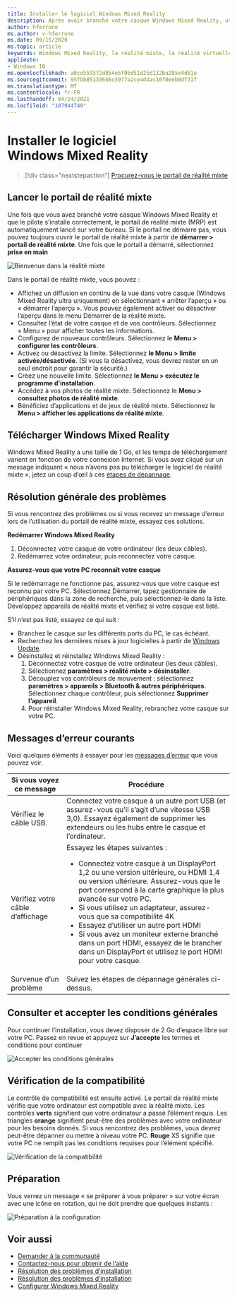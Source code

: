 ```yaml
---
title: Installer le logiciel Windows Mixed Reality
description: Après avoir branché votre casque Windows Mixed Reality, utilisez l’application de portail de réalité mixte pour commencer et télécharger les fonctionnalités Windows Mixed Reality.
author: hferrone
ms.author: v-hferrone
ms.date: 09/15/2020
ms.topic: article
keywords: Windows Mixed Reality, la réalité mixte, la réalité virtuelle, VR, MR, prise en main, configuration, portail de réalité mixte
appliesto:
- Windows 10
ms.openlocfilehash: a0ce559372d854e5f0bd51d25d112ba285e4d81e
ms.sourcegitcommit: 95fbb851336b6c5977a2ce4d4ac10f0eeb0df31f
ms.translationtype: MT
ms.contentlocale: fr-FR
ms.lasthandoff: 04/24/2021
ms.locfileid: "107944740"
---
```

# <a name="install-windows-mixed-reality-software"></a>Installer le logiciel Windows Mixed Reality

> [!div class="nextstepaction"]
> [Procurez-vous le portail de réalité mixte](https://www.microsoft.com/p/mixed-reality-portal/9ng1h8b3zc7m?activetab=pivot:overviewtab)

## <a name="launch-mixed-reality-portal"></a>Lancer le portail de réalité mixte

Une fois que vous avez branché votre casque Windows Mixed Reality et que le pilote s’installe correctement, le portail de réalité mixte (MRP) est automatiquement lancé sur votre bureau. Si le portail ne démarre pas, vous pouvez toujours ouvrir le portail de réalité mixte à partir de **démarrer > portail de réalité mixte**. Une fois que le portail a démarré, sélectionnez **prise en main**

![Bienvenue dans la réalité mixte](images/1050px-mixedrealityportal.png)

Dans le portail de réalité mixte, vous pouvez :

* Affichez un diffusion en continu de la vue dans votre casque (Windows Mixed Reality ultra uniquement) en sélectionnant « arrêter l’aperçu » ou « démarrer l’aperçu ». Vous pouvez également activer ou désactiver l’aperçu dans le menu Démarrer de la réalité mixte.
* Consultez l’état de votre casque et de vos contrôleurs. Sélectionnez « Menu » pour afficher toutes les informations.
* Configurez de nouveaux contrôleurs. Sélectionnez le **Menu > configurer les contrôleurs**.
* Activez ou désactivez la limite. Sélectionnez **le Menu > limite activée/désactivée**. (Si vous la désactivez, vous devrez rester en un seul endroit pour garantir la sécurité.)
* Créez une nouvelle limite. Sélectionnez **le Menu > exécutez le programme d’installation**.
* Accédez à vos photos de réalité mixte. Sélectionnez le **Menu > consultez photos de réalité mixte**.
* Bénéficiez d’applications et de jeux de réalité mixte. Sélectionnez le **Menu > afficher les applications de réalité mixte**.

## <a name="download-windows-mixed-reality"></a>Télécharger Windows Mixed Reality

Windows Mixed Reality a une taille de 1 Go, et les temps de téléchargement varient en fonction de votre connexion Internet. Si vous avez cliqué sur un message indiquant « nous n’avons pas pu télécharger le logiciel de réalité mixte », jetez un coup d’œil à ces [étapes de dépannage](installation_errors.md#we-couldnt-download-the-mixed-reality-software-or-hang-tight-while-we-do-some-downloading).

## <a name="general-troubleshooting"></a>Résolution générale des problèmes

Si vous rencontrez des problèmes ou si vous recevez un message d’erreur lors de l’utilisation du portail de réalité mixte, essayez ces solutions.

**Redémarrer Windows Mixed Reality**

1. Déconnectez votre casque de votre ordinateur (les deux câbles).
2. Redémarrez votre ordinateur, puis reconnectez votre casque.

**Assurez-vous que votre PC reconnaît votre casque**

Si le redémarrage ne fonctionne pas, assurez-vous que votre casque est reconnu par votre PC. Sélectionnez Démarrer, tapez gestionnaire de périphériques dans la zone de recherche, puis sélectionnez-le dans la liste. Développez appareils de réalité mixte et vérifiez si votre casque est listé.

S’il n’est pas listé, essayez ce qui suit :

* Branchez le casque sur les différents ports du PC, le cas échéant.
* Recherchez les dernières mises à jour logicielles à partir de [Windows Update](https://support.microsoft.com/help/12373).
* Désinstallez et réinstallez Windows Mixed Reality :
    1. Déconnectez votre casque de votre ordinateur (les deux câbles).
    2. Sélectionnez **paramètres > réalité mixte > désinstaller**.
    3. Découplez vos contrôleurs de mouvement : sélectionnez **paramètres > appareils > Bluetooth & autres périphériques**. Sélectionnez chaque contrôleur, puis sélectionnez **Supprimer l’appareil**.
    4. Pour réinstaller Windows Mixed Reality, rebranchez votre casque sur votre PC.

## <a name="common-error-messages"></a>Messages d’erreur courants

Voici quelques éléments à essayer pour les [messages d’erreur](error-codes.md) que vous pouvez voir.

| Si vous voyez ce message | Procédure |
| --- | --- |
| Vérifiez le câble USB. | Connectez votre casque à un autre port USB (et assurez-vous qu’il s’agit d’une vitesse USB 3,0). Essayez également de supprimer les extendeurs ou les hubs entre le casque et l’ordinateur. |
| Vérifiez votre câble d’affichage | Essayez les étapes suivantes : <ul><li>Connectez votre casque à un DisplayPort 1,2 ou une version ultérieure, ou HDMI 1,4 ou version ultérieure. Assurez-vous que le port correspond à la carte graphique la plus avancée sur votre PC.</li><li>Si vous utilisez un adaptateur, assurez-vous que sa compatibilité 4K</li><li>Essayez d’utiliser un autre port HDMI</li><li>Si vous avez un moniteur externe branché dans un port HDMI, essayez de le brancher dans un DisplayPort et utilisez le port HDMI pour votre casque.</li></ul> |
| Survenue d’un problème | Suivez les étapes de dépannage générales ci-dessus. |

## <a name="review-and-accept-terms-and-conditions"></a>Consulter et accepter les conditions générales

Pour continuer l’installation, vous devez disposer de 2 Go d’espace libre sur votre PC. Passez en revue et appuyez sur **J’accepte** les termes et conditions pour continuer

![Accepter les conditions générales](images/1050px-mixedrealityportalpage2.png)

## <a name="compatibility-check"></a>Vérification de la compatibilité

Le contrôle de compatibilité est ensuite activé. Le portail de réalité mixte vérifie que votre ordinateur est compatible avec la réalité mixte. Les contrôles **verts** signifient que votre ordinateur a passé l’élément requis. Les triangles **orange** signifient peut-être des problèmes avec votre ordinateur pour les besoins donnés. Si vous rencontrez des problèmes, vous devrez peut-être dépanner ou mettre à niveau votre PC. **Rouge** XS signifie que votre PC ne remplit pas les conditions requises pour l’élément spécifié.

![Vérification de la compatibilité](images/1050px-compatcheck.png)

## <a name="getting-ready"></a>Préparation

Vous verrez un message « se préparer à vous préparer » sur votre écran avec une icône en rotation, qui ne doit prendre que quelques instants :

![Préparation à la configuration](images/1050px-gettingsetup.png)

## <a name="see-also"></a>Voir aussi

* [Demander à la communauté](https://answers.microsoft.com)
* [Contactez-nous pour obtenir de l’aide](https://support.microsoft.com/contactus/)
* [Résolution des problèmes d’installation](installation_errors.md)
* [Résolution des problèmes d’installation](wmr-setup-faq.yml)
* [Configurer Windows Mixed Reality](set-up-windows-mixed-reality.md)
